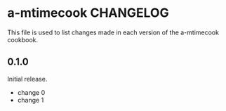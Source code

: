 # a-mtimecook CHANGELOG

This file is used to list changes made in each version of the a-mtimecook cookbook.

## 0.1.0

Initial release.

- change 0
- change 1
